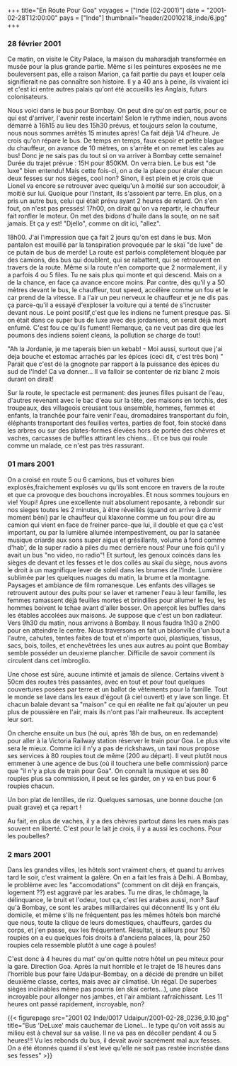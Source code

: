 +++
title="En Route Pour Goa"
voyages = ["Inde (02-2001)"]
date = "2001-02-28T12:00:00"
pays = ["Inde"]
thumbnail="header/20010218_inde/6.jpg"
+++
### 28 février 2001

Ce matin, on visite le City Palace, la maison du maharadjah transformée en 
musée pour la plus grande partie. Même si les peintures exposées ne me bouleversent 
pas, elle a raison Marion, ça fait partie du pays et louper cela signifierait 
ne pas connaître son histoire. Il y a 40 ans à peine, ils vivaient ici et c'est 
ici entre autres palais qu'ont été accueillis les Anglais, futurs colonisateurs. 


Nous voici dans le bus pour Bombay. On peut dire qu'on est partis, pour ce 
qui est d'arriver, l'avenir reste incertain! Selon le rythme indien, nous avons 
démarré à 16h15 au lieu des 15h30 prévus, et toujours selon la coutume, nous 
nous sommes arrêtés 15 minutes après! Ca fait déjà 1/4 d'heure. Je crois qu'on 
répare le bus. De temps en temps, faux espoir et petite blague du chauffeur, 
on avance de 10 mètres, on s'arrête et on remet les cales au bus! Donc je ne 
sais pas du tout si on va arriver à Bombay cette semaine! Durée du trajet prévue 
: 15H pour 850KM. On verra bien. Le bus est "de luxe" bien entendu! Mais cette 
fois-ci, on a de la place pour étaler chacun deux fesses sur nos sièges, cool 
non? Sinon, il est plein et je crois que Lionel va encore se retrouver avec 
quelqu'un à moitié sur son accoudoir, à moitié sur lui. Quoique pour l'instant, 
ils s'assoient par terre. En plus, on a pris un autre bus, celui qui était prévu 
ayant 2 heures de retard. On s'en fout, on n'est pas pressés! 17h00, on dirait 
qu'on va repartir, le chauffeur fait ronfler le moteur. On met des bidons d'huile 
dans la soute, on ne sait jamais. Et ça y est! "Djello", comme on dit ici, "allez". 


18h00. J'ai l'impression que ça fait 2 jours qu'on est dans le bus. Mon pantalon 
est mouillé par la tanspiration provoquée par le skaï "de luxe" de ce putain 
de bus de merde! La route est parfois complètement bloquée par des camions, 
des bus qui doublent, qui se rabattent, qui se retrouvent en travers de la route. 
Même si la route n'en comporte que 2 normalement, il y a parfois 4 ou 5 files. 
Tu ne sais plus qui monte et qui descend. Mais on a de la chance, en face ça 
avance encore moins. Par contre, dès qu'il y a 50 mètres devant le bus, le chauffeur, 
tout speed, accélère comme un fou et le car prend de la vitesse. Il a l'air 
un peu nerveux le chauffeur et je ne dis pas ça parce-qu'il a essayé d'exploser 
la voiture qui a tenté de s'incruster devant nous. Le point positif,c'est que 
les indiens ne fument presque pas. Si on était dans ce super bus de luxe avec 
des jordaniens, on serait déjà mort enfumé. C'est fou ce qu'ils fument! Remarque, 
ça ne veut pas dire que les poumons des indiens soient cleans, la pollution 
se charge de tout! 

"Ah la Jordanie, je me taperais bien un kebab! - Moi aussi, surtout que j'ai 
deja bouche et estomac arrachés par les épices (ceci dit, c'est très bon) " 
Parait que c'est de la gnognote par rapport à la puissance des épices du sud 
de l'Inde! Ca va donner... Il va falloir se contenter de riz blanc 2 mois durant 
on dirait! 

Sur la route, le spectacle est permanent: des jeunes filles puisant de l'eau, 
d'autres revenant avec le bac d'eau sur la tête, des maisons en torchis, des 
troupeaux, des villageois creusant tous ensemble, hommes, femmes et enfants, 
la tranchée pour faire venir l'eau, dromadaires transportant du foin, éléphants 
transportant des feuilles vertes, parties de foot, foin stocké dans les arbres 
ou sur des plates-formes élevées hors de portée des chèvres et vaches, carcasses 
de buffles attirant les chiens... Et ce bus qui roule comme un malade, ce n'est 
pas très rassurant. 

### 01 mars 2001

On a croisé en route 5 ou 6 camions, bus et voitures bien explosés,fraichement 
explosés vu qu'ils sont encore en travers de la route et que ca provoque des 
bouchons incroyables. Et nous sommes toujours en vie! Youpi! Apres une excellente 
nuit absolument reposante, à rebondir sur nos sieges toutes les 2 minutes, à 
être réveillés (quand on arrive à dormir moment béni) par le chauffeur qui klaxonne 
comme un fou pour dire au camion qui vient en face de freiner parce-que lui, 
il double et que ça c'est important, ou par la lumière allumée intempestivement, 
ou par la satanée musique criarde aux sons super aigus et grésillants, volume 
à fond comme d'hab', de la super radio à piles du mec derrière nous! Pour une 
fois qu'il y avait un bus "no video, no radio"! Et surtout, les genoux coincés 
dans les sièges de devant et les fesses et le dos collés au skaï du siège, nous 
avons le droit à un magnifique lever de soleil dans les brumes de l'Inde. Lumière 
sublimée par les quelques nuages du matin, la brume et la montagne. Paysages 
et ambiance de film romanesque. Les enfants des villages se retrouvent autour 
des puits pour se laver et ramener l'eau à leur famille, les femmes ramassent 
déjà feuilles mortes et brindilles pour allumer le feu, les hommes boivent le 
tchae avant d'aller bosser. On aperçoit les buffles dans les étables accolées 
aux maisons. Je suppose que c'est un bon radiateur. Vers 9h30 du matin, nous 
arrivons à Bombay. Il nous faudra 1h30 a 2h00 pour en atteindre le centre. Nous 
traversons en fait un bidonville d'un bout a l'autre, cahutes, tentes faites 
de tout et n'importe quoi, plastiques, tissus, sacs, bois, toiles, et enchevêtrées 
les unes aux autres au point que Bombay semble posséder un deuxieme plancher. 
Difficile de savoir comment ils circulent dans cet imbroglio. 

Une chose est sûre, aucune intimité et jamais de silence. Certains vivent à 
50cm des routes très passantes, avec en tout et pour tout quelques couvertures 
posées par terre et un ballot de vêtements pour la famille. Tout le monde se 
lave dans les eaux d'égout (à ciel ouvert) et y lave son linge. Et chacun balaie 
devant sa "maison" ce qui en réalite ne fait qu'ajouter un peu plus de poussière 
en l'air, mais ils n'ont pas l'air malheureux. Ils acceptent leur sort. 

On cherche ensuite un bus (hé oui, après 18h de bus, on en redemande) pour 
aller à la Victoria Railway station réserver le train pour Goa. Le plus vite 
sera le mieux. Comme ici il n'y a pas de rickshaws, un taxi nous propose ses 
services à 80 roupies tout de même (200 au départ). Il veut plutôt nous emmener 
à une agence de bus (où il touchera une belle commission) parce que "il n'y 
a plus de train pour Goa". On connaît la musique et ses 80 roupies plus sa commission, 
il peut se les garder, on y va en bus pour 6 roupies chacun. 

Un bon plat de lentilles, de riz. Quelques samosas, une bonne douche (on puait 
grave) et ça repart ! 

Au fait, en plus de vaches, il y a des chèvres partout dans les rues mais pas 
souvent en liberté. C'est pour le lait je crois, il y a aussi les cochons. Pour 
les poubelles? 

### 2 mars 2001

Dans les grandes villes, les hôtels sont vraiment chers, et quand tu arrives 
tard le soir, c'est vraiment la galère. On en a fait les frais à Delhi. A Bombay, 
le problème avec les "accomodations" (comment on dit déjà en français, logement 
??) est aggravé par les arabes. Tu me diras, le chômage, la délinquance, le 
bruit et l'odeur, tout ça, c'est les arabes aussi, non? Sauf qu'à Bombay, ce 
sont les arabes milliardaires qui déconnent! Ils y ont élu domicile, et même 
s'ils ne fréquentent pas les mêmes hôtels bon marché que nous, toute la clique 
de leurs domestiques, chauffeurs, gardes du corps, et j'en passe, eux les fréquentent. 
Résultat, si ailleurs pour 150 roupies on a eu quelques fois droits à d'anciens 
palaces, là, pour 250 roupies cela ressemble plutôt à une cage à poules! 

C'est donc à 4 heures du mat' qu'on quitte notre hôtel un peu miteux pour la 
gare. Direction Goa. Après la nuit horrible et le trajet de 18 heures dans l'horrible 
bus pour faire Udaipur-Bombay, on a décidé de prendre un billet deuxième classe, 
certes, mais avec air climatisé. Un régal. De superbes sièges inclinables même 
pas pourris (en skaï certes...), une place incroyable pour allonger nos jambes, 
et l'air ambiant rafraîchissant. Les 11 heures ont passé rapidement, incroyable, 
non? 


<div id="TOTO">{{< figurepage src="2001 02 Inde/0017 Udaipur/2001-02-28_0236_9.10.jpg" title="Bus 'DeLuxe' mais cauchemar de Lionel... le type qu'on voit assis au milieu est à cheval sur sa valise. Il ne va pas en décoller pendant 4 ou 5 heures!!! Vu les rebonds du bus, il devait avoir sacrément mal aux fesses. On a été étonnés quand il s'est levé qu'elle ne soit pas restée incristée dans ses fesses"  >}}
</DIV>

